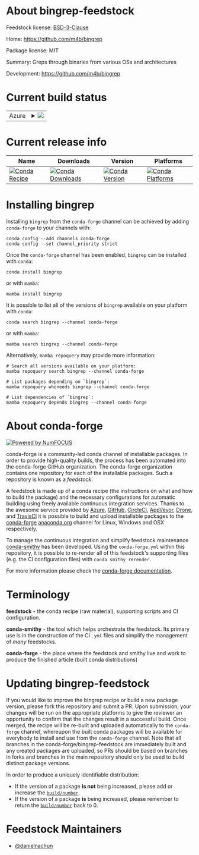 About bingrep-feedstock
=======================

Feedstock license: [BSD-3-Clause](https://github.com/conda-forge/bingrep-feedstock/blob/main/LICENSE.txt)

Home: https://github.com/m4b/bingrep

Package license: MIT

Summary: Greps through binaries from various OSs and architectures

Development: https://github.com/m4b/bingrep

Current build status
====================


<table>
    
  <tr>
    <td>Azure</td>
    <td>
      <details>
        <summary>
          <a href="https://dev.azure.com/conda-forge/feedstock-builds/_build/latest?definitionId=22964&branchName=main">
            <img src="https://dev.azure.com/conda-forge/feedstock-builds/_apis/build/status/bingrep-feedstock?branchName=main">
          </a>
        </summary>
        <table>
          <thead><tr><th>Variant</th><th>Status</th></tr></thead>
          <tbody><tr>
              <td>linux_64</td>
              <td>
                <a href="https://dev.azure.com/conda-forge/feedstock-builds/_build/latest?definitionId=22964&branchName=main">
                  <img src="https://dev.azure.com/conda-forge/feedstock-builds/_apis/build/status/bingrep-feedstock?branchName=main&jobName=linux&configuration=linux%20linux_64_" alt="variant">
                </a>
              </td>
            </tr><tr>
              <td>osx_64</td>
              <td>
                <a href="https://dev.azure.com/conda-forge/feedstock-builds/_build/latest?definitionId=22964&branchName=main">
                  <img src="https://dev.azure.com/conda-forge/feedstock-builds/_apis/build/status/bingrep-feedstock?branchName=main&jobName=osx&configuration=osx%20osx_64_" alt="variant">
                </a>
              </td>
            </tr><tr>
              <td>win_64</td>
              <td>
                <a href="https://dev.azure.com/conda-forge/feedstock-builds/_build/latest?definitionId=22964&branchName=main">
                  <img src="https://dev.azure.com/conda-forge/feedstock-builds/_apis/build/status/bingrep-feedstock?branchName=main&jobName=win&configuration=win%20win_64_" alt="variant">
                </a>
              </td>
            </tr>
          </tbody>
        </table>
      </details>
    </td>
  </tr>
</table>

Current release info
====================

| Name | Downloads | Version | Platforms |
| --- | --- | --- | --- |
| [![Conda Recipe](https://img.shields.io/badge/recipe-bingrep-green.svg)](https://anaconda.org/conda-forge/bingrep) | [![Conda Downloads](https://img.shields.io/conda/dn/conda-forge/bingrep.svg)](https://anaconda.org/conda-forge/bingrep) | [![Conda Version](https://img.shields.io/conda/vn/conda-forge/bingrep.svg)](https://anaconda.org/conda-forge/bingrep) | [![Conda Platforms](https://img.shields.io/conda/pn/conda-forge/bingrep.svg)](https://anaconda.org/conda-forge/bingrep) |

Installing bingrep
==================

Installing `bingrep` from the `conda-forge` channel can be achieved by adding `conda-forge` to your channels with:

```
conda config --add channels conda-forge
conda config --set channel_priority strict
```

Once the `conda-forge` channel has been enabled, `bingrep` can be installed with `conda`:

```
conda install bingrep
```

or with `mamba`:

```
mamba install bingrep
```

It is possible to list all of the versions of `bingrep` available on your platform with `conda`:

```
conda search bingrep --channel conda-forge
```

or with `mamba`:

```
mamba search bingrep --channel conda-forge
```

Alternatively, `mamba repoquery` may provide more information:

```
# Search all versions available on your platform:
mamba repoquery search bingrep --channel conda-forge

# List packages depending on `bingrep`:
mamba repoquery whoneeds bingrep --channel conda-forge

# List dependencies of `bingrep`:
mamba repoquery depends bingrep --channel conda-forge
```


About conda-forge
=================

[![Powered by
NumFOCUS](https://img.shields.io/badge/powered%20by-NumFOCUS-orange.svg?style=flat&colorA=E1523D&colorB=007D8A)](https://numfocus.org)

conda-forge is a community-led conda channel of installable packages.
In order to provide high-quality builds, the process has been automated into the
conda-forge GitHub organization. The conda-forge organization contains one repository
for each of the installable packages. Such a repository is known as a *feedstock*.

A feedstock is made up of a conda recipe (the instructions on what and how to build
the package) and the necessary configurations for automatic building using freely
available continuous integration services. Thanks to the awesome service provided by
[Azure](https://azure.microsoft.com/en-us/services/devops/), [GitHub](https://github.com/),
[CircleCI](https://circleci.com/), [AppVeyor](https://www.appveyor.com/),
[Drone](https://cloud.drone.io/welcome), and [TravisCI](https://travis-ci.com/)
it is possible to build and upload installable packages to the
[conda-forge](https://anaconda.org/conda-forge) [anaconda.org](https://anaconda.org/)
channel for Linux, Windows and OSX respectively.

To manage the continuous integration and simplify feedstock maintenance
[conda-smithy](https://github.com/conda-forge/conda-smithy) has been developed.
Using the ``conda-forge.yml`` within this repository, it is possible to re-render all of
this feedstock's supporting files (e.g. the CI configuration files) with ``conda smithy rerender``.

For more information please check the [conda-forge documentation](https://conda-forge.org/docs/).

Terminology
===========

**feedstock** - the conda recipe (raw material), supporting scripts and CI configuration.

**conda-smithy** - the tool which helps orchestrate the feedstock.
                   Its primary use is in the construction of the CI ``.yml`` files
                   and simplify the management of *many* feedstocks.

**conda-forge** - the place where the feedstock and smithy live and work to
                  produce the finished article (built conda distributions)


Updating bingrep-feedstock
==========================

If you would like to improve the bingrep recipe or build a new
package version, please fork this repository and submit a PR. Upon submission,
your changes will be run on the appropriate platforms to give the reviewer an
opportunity to confirm that the changes result in a successful build. Once
merged, the recipe will be re-built and uploaded automatically to the
`conda-forge` channel, whereupon the built conda packages will be available for
everybody to install and use from the `conda-forge` channel.
Note that all branches in the conda-forge/bingrep-feedstock are
immediately built and any created packages are uploaded, so PRs should be based
on branches in forks and branches in the main repository should only be used to
build distinct package versions.

In order to produce a uniquely identifiable distribution:
 * If the version of a package **is not** being increased, please add or increase
   the [``build/number``](https://docs.conda.io/projects/conda-build/en/latest/resources/define-metadata.html#build-number-and-string).
 * If the version of a package **is** being increased, please remember to return
   the [``build/number``](https://docs.conda.io/projects/conda-build/en/latest/resources/define-metadata.html#build-number-and-string)
   back to 0.

Feedstock Maintainers
=====================

* [@danielnachun](https://github.com/danielnachun/)

